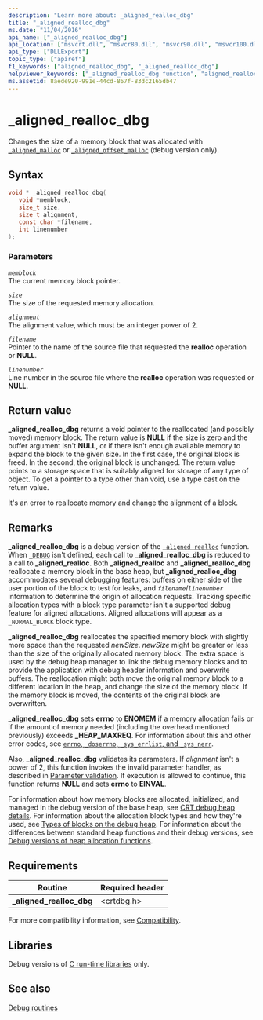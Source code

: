 ```yaml
---
description: "Learn more about: _aligned_realloc_dbg"
title: "_aligned_realloc_dbg"
ms.date: "11/04/2016"
api_name: ["_aligned_realloc_dbg"]
api_location: ["msvcrt.dll", "msvcr80.dll", "msvcr90.dll", "msvcr100.dll", "msvcr100_clr0400.dll", "msvcr110.dll", "msvcr110_clr0400.dll", "msvcr120.dll", "msvcr120_clr0400.dll", "ucrtbase.dll"]
api_type: ["DLLExport"]
topic_type: ["apiref"]
f1_keywords: ["aligned_realloc_dbg", "_aligned_realloc_dbg"]
helpviewer_keywords: ["_aligned_realloc_dbg function", "aligned_realloc_dbg function"]
ms.assetid: 8aede920-991e-44cd-867f-83dc2165db47
---
```

# _aligned_realloc_dbg

Changes the size of a memory block that was allocated with [`_aligned_malloc`](aligned-malloc.md) or [`_aligned_offset_malloc`](aligned-offset-malloc.md) (debug version only).

## Syntax

```C
void * _aligned_realloc_dbg(
   void *memblock,
   size_t size,
   size_t alignment,
   const char *filename,
   int linenumber
);
```

### Parameters

*`memblock`*<br/>
The current memory block pointer.

*`size`*<br/>
The size of the requested memory allocation.

*`alignment`*<br/>
The alignment value, which must be an integer power of 2.

*`filename`*<br/>
Pointer to the name of the source file that requested the **realloc** operation or **NULL**.

*`linenumber`*<br/>
Line number in the source file where the **realloc** operation was requested or **NULL**.

## Return value

**_aligned_realloc_dbg** returns a void pointer to the reallocated (and possibly moved) memory block. The return value is **NULL** if the size is zero and the buffer argument isn't **NULL**, or if there isn't enough available memory to expand the block to the given size. In the first case, the original block is freed. In the second, the original block is unchanged. The return value points to a storage space that is suitably aligned for storage of any type of object. To get a pointer to a type other than void, use a type cast on the return value.

It's an error to reallocate memory and change the alignment of a block.

## Remarks

**_aligned_realloc_dbg** is a debug version of the [`_aligned_realloc`](aligned-realloc.md) function. When [`_DEBUG`](../debug.md) isn't defined, each call to **_aligned_realloc_dbg** is reduced to a call to **_aligned_realloc**. Both **_aligned_realloc** and **_aligned_realloc_dbg** reallocate a memory block in the base heap, but **_aligned_realloc_dbg** accommodates several debugging features: buffers on either side of the user portion of the block to test for leaks, and *`filename`*/*`linenumber`* information to determine the origin of allocation requests. Tracking specific allocation types with a block type parameter isn't a supported debug feature for aligned allocations. Aligned allocations will appear as a `_NORMAL_BLOCK` block type.

**_aligned_realloc_dbg** reallocates the specified memory block with slightly more space than the requested *newSize*. *newSize* might be greater or less than the size of the originally allocated memory block. The extra space is used by the debug heap manager to link the debug memory blocks and to provide the application with debug header information and overwrite buffers. The reallocation might both move the original memory block to a different location in the heap, and change the size of the memory block. If the memory block is moved, the contents of the original block are overwritten.

**_aligned_realloc_dbg** sets **errno** to **ENOMEM** if a memory allocation fails or if the amount of memory needed (including the overhead mentioned previously) exceeds **_HEAP_MAXREQ**. For information about this and other error codes, see [`errno`, `_doserrno`, `_sys_errlist`, and `_sys_nerr`](../errno-doserrno-sys-errlist-and-sys-nerr.md).

Also, **_aligned_realloc_dbg** validates its parameters. If *alignment* isn't a power of 2, this function invokes the invalid parameter handler, as described in [Parameter validation](../parameter-validation.md). If execution is allowed to continue, this function returns **NULL** and sets **errno** to **EINVAL**.

For information about how memory blocks are allocated, initialized, and managed in the debug version of the base heap, see [CRT debug heap details](/visualstudio/debugger/crt-debug-heap-details). For information about the allocation block types and how they're used, see [Types of blocks on the debug heap](/visualstudio/debugger/crt-debug-heap-details). For information about the differences between standard heap functions and their debug versions, see [Debug versions of heap allocation functions](/visualstudio/debugger/debug-versions-of-heap-allocation-functions).

## Requirements

|Routine|Required header|
|-------------|---------------------|
|**_aligned_realloc_dbg**|\<crtdbg.h>|

For more compatibility information, see [Compatibility](../compatibility.md).

## Libraries

Debug versions of [C run-time libraries](../crt-library-features.md) only.

## See also

[Debug routines](../debug-routines.md)
